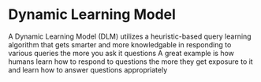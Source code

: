 # Dynamic Learning Model
A Dynamic Learning Model (DLM) utilizes a heuristic-based query learning algorithm that gets smarter and more knowledgable in responding to various queries the more you ask it questions
A great example is how humans learn how to respond to questions the more they get exposure to it and learn how to answer questions appropriately
